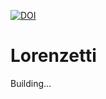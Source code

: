 

[![DOI](https://zenodo.org/badge/248031762.svg)](https://zenodo.org/badge/latestdoi/248031762)

# Lorenzetti

Building...


